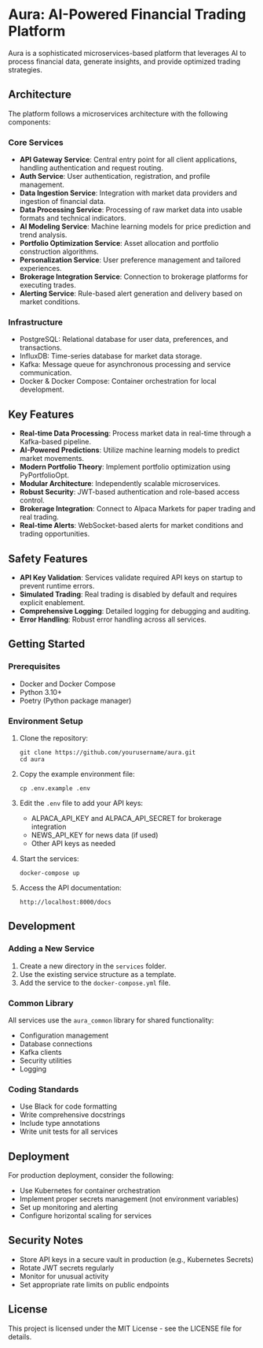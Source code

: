 # Aura: AI-Powered Financial Trading Platform

Aura is a sophisticated microservices-based platform that leverages AI to process financial data, generate insights, and provide optimized trading strategies.

## Architecture

The platform follows a microservices architecture with the following components:

### Core Services

- **API Gateway Service**: Central entry point for all client applications, handling authentication and request routing.
- **Auth Service**: User authentication, registration, and profile management.
- **Data Ingestion Service**: Integration with market data providers and ingestion of financial data.
- **Data Processing Service**: Processing of raw market data into usable formats and technical indicators.
- **AI Modeling Service**: Machine learning models for price prediction and trend analysis.
- **Portfolio Optimization Service**: Asset allocation and portfolio construction algorithms.
- **Personalization Service**: User preference management and tailored experiences.
- **Brokerage Integration Service**: Connection to brokerage platforms for executing trades.
- **Alerting Service**: Rule-based alert generation and delivery based on market conditions.

### Infrastructure

- PostgreSQL: Relational database for user data, preferences, and transactions.
- InfluxDB: Time-series database for market data storage.
- Kafka: Message queue for asynchronous processing and service communication.
- Docker & Docker Compose: Container orchestration for local development.

## Key Features

- **Real-time Data Processing**: Process market data in real-time through a Kafka-based pipeline.
- **AI-Powered Predictions**: Utilize machine learning models to predict market movements.
- **Modern Portfolio Theory**: Implement portfolio optimization using PyPortfolioOpt.
- **Modular Architecture**: Independently scalable microservices.
- **Robust Security**: JWT-based authentication and role-based access control.
- **Brokerage Integration**: Connect to Alpaca Markets for paper trading and real trading.
- **Real-time Alerts**: WebSocket-based alerts for market conditions and trading opportunities.

## Safety Features

- **API Key Validation**: Services validate required API keys on startup to prevent runtime errors.
- **Simulated Trading**: Real trading is disabled by default and requires explicit enablement.
- **Comprehensive Logging**: Detailed logging for debugging and auditing.
- **Error Handling**: Robust error handling across all services.

## Getting Started

### Prerequisites

- Docker and Docker Compose
- Python 3.10+
- Poetry (Python package manager)

### Environment Setup

1. Clone the repository:
   ```
   git clone https://github.com/yourusername/aura.git
   cd aura
   ```

2. Copy the example environment file:
   ```
   cp .env.example .env
   ```

3. Edit the `.env` file to add your API keys:
   - ALPACA_API_KEY and ALPACA_API_SECRET for brokerage integration
   - NEWS_API_KEY for news data (if used)
   - Other API keys as needed

4. Start the services:
   ```
   docker-compose up
   ```

5. Access the API documentation:
   ```
   http://localhost:8000/docs
   ```

## Development

### Adding a New Service

1. Create a new directory in the `services` folder.
2. Use the existing service structure as a template.
3. Add the service to the `docker-compose.yml` file.

### Common Library

All services use the `aura_common` library for shared functionality:

- Configuration management
- Database connections
- Kafka clients
- Security utilities
- Logging

### Coding Standards

- Use Black for code formatting
- Write comprehensive docstrings
- Include type annotations
- Write unit tests for all services

## Deployment

For production deployment, consider the following:

- Use Kubernetes for container orchestration
- Implement proper secrets management (not environment variables)
- Set up monitoring and alerting
- Configure horizontal scaling for services

## Security Notes

- Store API keys in a secure vault in production (e.g., Kubernetes Secrets)
- Rotate JWT secrets regularly
- Monitor for unusual activity
- Set appropriate rate limits on public endpoints

## License

This project is licensed under the MIT License - see the LICENSE file for details. 